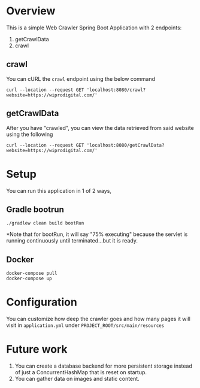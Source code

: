 # Overview

This is a simple Web Crawler Spring Boot Application with 2 endpoints:

1. getCrawlData
2. crawl

## crawl
You can cURL the `crawl` endpoint using the below command

```
curl --location --request GET 'localhost:8080/crawl?website=https://wiprodigital.com/'
```

## getCrawlData

After you have "crawled", you can view the data retrieved from said website using the following

```
curl --location --request GET 'localhost:8080/getCrawlData?website=https://wiprodigital.com/'
```

# Setup
You can run this application in 1 of 2 ways,

## Gradle bootrun
```
./gradlew clean build bootRun
```
*Note that for bootRun, it will say "75% executing" because the servlet is running continuously until terminated...but it is ready.
## Docker
```
docker-compose pull
docker-compose up
```

# Configuration
You can customize how deep the crawler goes and how many pages it will visit in `application.yml` under `PROJECT_ROOT/src/main/resources`

# Future work
1. You can create a database backend for more persistent storage instead of just a ConcurrentHashMap that is reset on startup.
2. You can gather data on images and static content.
